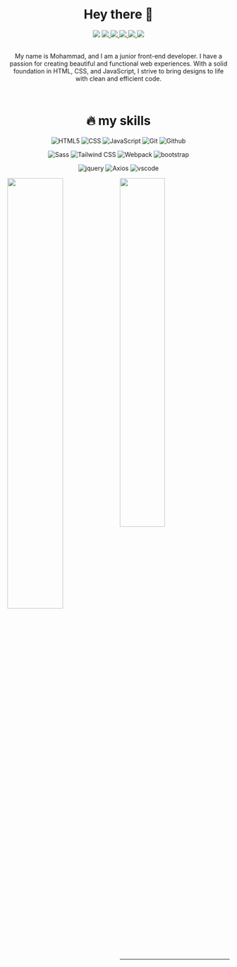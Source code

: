 <h1 align="center">Hey there 👋</h1>
<div align="center">
  <img src="https://komarev.com/ghpvc/?username=mhmdmhd6&style=flat-square&color=green" />
  <a href="https://linkedin.com/in/mhmd-alavinezhad">
    <img src="https://img.shields.io/badge/LinkedIn-blue?logo=linkedin&logoColor=white" />
  </a>
  <a href="https://github.com/mhmdmhd6">
    <img src="https://img.shields.io/badge/github-black?logo=github&logoColor=white" />
    <img src="https://img.shields.io/github/followers/mhmdmhd6" />
  </a>
  <a href="mailto:mhmdmhdi.al@gmail.com">
    <img src="https://img.shields.io/badge/gmail-red?logo=gmail&logoColor=white" />
  </a>
  <a href="https://www.instagram.com/art_with_mhmd">
    <img src="https://img.shields.io/badge/instagram-purple?logo=instagram&logoColor=white" />
  </a>
</div>
</br>
<p align="center">My name is Mohammad, and I am a junior front-end developer. I have a passion for creating beautiful and functional web experiences. With a solid foundation in HTML, CSS, and JavaScript, I strive to bring designs to life with clean and efficient code.</p>
</br>

<h1 align="center">🔥 my skills</h1>
<div align="center">
  
  ![HTML5](https://img.shields.io/badge/-HTML5-000?&logo=html5&logoColor=E34F26)
  ![CSS](https://img.shields.io/badge/-CSS-000?&logo=css3&logoColor=1572B6)
  ![JavaScript](https://img.shields.io/badge/-JavaScript-000?&logo=JavaScript&logoColo)
  ![Git](https://img.shields.io/badge/-Git-000?&logo=git)
  ![Github](https://img.shields.io/badge/-Github-000?&logo=github)
</div>
<div align="center">
  
  ![Sass](https://img.shields.io/badge/-Sass-000?&logo=Sass)
  ![Tailwind CSS](https://img.shields.io/badge/-tailwindcss-000?&logo=tailwindcss)
  ![Webpack](https://img.shields.io/badge/-Webpack-000?&logo=Webpack)
  ![bootstrap](https://img.shields.io/badge/-bootstrap-000?&logo=bootstrap)
</div>
<div align="center">
  
  ![jquery](https://img.shields.io/badge/-jquery-000?&logo=jquery)
  ![Axios](https://img.shields.io/badge/-Axios-000?&logo=Axios)
  ![vscode](https://img.shields.io/badge/-Visual%20Studio%20Code-000?&logo=Visual-Studio-Code)
    <br/>
</div>


<div>
  <img width="50%" align="left" src="https://github-readme-stats.vercel.app/api?username=mhmdmhd6&show_icons=true&theme=radical" />
  <img width="45%" src="https://github-readme-stats.vercel.app/api/top-langs/?username=mhmdmhd6&layout=compact&theme=radical" />
</div>


---
<!--
**mhmdmhd6/mhmdmhd6** is a ✨ _special_ ✨ repository because its `README.md` (this file) appears on your GitHub profile.

Here are some ideas to get you started:

- 🔭 I’m currently working on ...
- 🌱 I’m currently learning ...
- 👯 I’m looking to collaborate on ...
- 🤔 I’m looking for help with ...
- 💬 Ask me about ...
- 📫 How to reach me: ...
- 😄 Pronouns: ...
- ⚡ Fun fact: ...
-->
